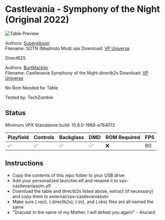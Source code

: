 # Castlevania - Symphony of the Night (Original 2022)

![Table Preview](https://vpuniverse.com/screenshots/monthly_2022_09/sotn_screenshot.jpg.b87c9a81ae4d0a40030f96e70a605476.jpg)

Authors: [Supergibson](https://vpuniverse.com/profile/48714-supergibson/)  
Filename: SOTN (Mephisto Mod).vpx
Download: [VP Universe](https://vpuniverse.com/files/file/11454-sotn-mephisto-mod/)

DirectB2S

Authors: [BurtMacklin](https://vpuniverse.com/profile/39250-burtmacklin/)  
Filename: Castlevania Symphony of the Night.directb2s
Download: [VP Universe](https://vpuniverse.com/files/file/11462-castlevania-symphony-of-the-night-backglass/)

No Rom Needed for Table

Tested by: TechZombie

## Status 

Minimum VPX Standalone build: 10.8.0-1989-a764013

| Playfield | Controls | Backglass | DMD | ROM Required | FPS | 
|-----------|----------|-----------|-----|--------------|-----|
| :white_check_mark: | :white_check_mark: | :white_check_mark: | :white_check_mark: | :x: | 60 |

## Instructions

- Copy the contents of this repo folder to your USB drive
- Add your personalized launcher.elf and rename it to vpx-castlevaniasotn.elf
- Download the table and directb2s listed above, extract (if necessary) and copy them to external/vpx-castlevaniasotn
- Make sure (.vpx), (.directb2s), (.ini), and (.vbs) files are all named the same
- "Dracula! In the name of my Mother, I will defeat you again!" - Alucard
